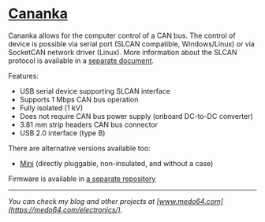 [Cananka](https://medo64.com/cananka/)
======================================

Cananka allows for the computer control of a CAN bus. The control of device is
possible via serial port (SLCAN compatible, Windows/Linux) or via SocketCAN
network driver (Linux). More information about the SLCAN protocol is available
in a [separate document](PROTOCOL.md).

Features:
* USB serial device supporting SLCAN interface
* Supports 1 Mbps CAN bus operation
* Fully isolated (1 kV)
* Does not require CAN bus power supply (onboard DC-to-DC converter)
* 3.81 mm strip headers CAN bus connector
* USB 2.0 interface (type B)

There are alternative versions available too:
* [Mini](README-Mini.md) (directly pluggable, non-insulated, and without a case)

Firmware is available in [a separate repository](https://github.com/medo64/Cananka.Firmware)

---
*You can check my blog and other projects at [www.medo64.com](https://medo64.com/electronics/).*
